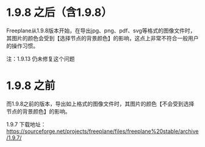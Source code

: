 # 1.9.8 之后（含1.9.8）
Freeplane从1.9.8版本开始，在导出jpg、png、pdf、svg等格式的图像文件时，其图片的颜色会受到【选择节点的背景颜色】的影响，这点上非常不符合一般用户的操作习惯。

注：1.9.13 仍未修复这个问题

# 1.9.8 之前
而1.9.8之前的版本，导出如上格式的图像文件时，其图片的颜色【不会受到选择节点的背景颜色】的影响。

1.9.7 下载地址：
https://sourceforge.net/projects/freeplane/files/freeplane%20stable/archive/1.9.7/
